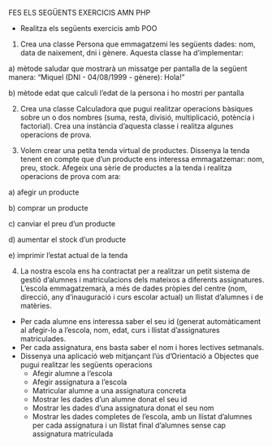 FES ELS SEGÜENTS EXERCICIS AMN PHP
- Realitza els següents exercicis amb POO

1. Crea una classe Persona que emmagatzemi les següents dades: nom, data de naixement, dni i gènere. Aquesta classe ha d’implementar: 

a) mètode saludar que mostrarà un missatge per pantalla de la següent manera: “Miquel (DNI - 04/08/1999 - gènere): Hola!”

b) mètode edat que calculi l’edat de la persona i ho mostri per pantalla

2. Crea una classe Calculadora que pugui realitzar operacions bàsiques sobre un o dos nombres (suma, resta, divisió, multiplicació, potència i factorial). Crea una instància d’aquesta classe i realitza algunes operacions de prova.

3. Volem crear una petita tenda virtual de productes. Dissenya la tenda tenent en compte que d’un producte ens interessa emmagatzemar: nom, preu, stock. Afegeix una sèrie de productes a la tenda i realitza operacions de prova com ara:

a) afegir un producte

b) comprar un producte

c) canviar el preu d’un producte

d) aumentar el stock d’un producte

e) imprimir l’estat actual de la tenda

4. La nostra escola ens ha contractat per a realitzar un petit sistema de gestió d’alumnes i matriculacions dels mateixos a diferents assignatures. L’escola emmagatzemarà, a més de dades pròpies del centre (nom, direcció, any d’inauguració i curs escolar actual) un llistat d’alumnes i de matèries.

- Per cada alumne ens interessa saber el seu id (generat automàticament al afegir-lo a l’escola, nom, edat, curs i llistat d’assignatures matriculades.
- Per cada assignatura, ens basta saber el nom i hores lectives setmanals.
- Dissenya una aplicació web mitjançant l’ús d’Orientació a Objectes que pugui realitzar les següents operacions
	- Afegir alumne a l’escola
	- Afegir assignatura a l’escola
	- Matricular alumne a una assignatura concreta
	- Mostrar les dades d’un alumne donat el seu id
	- Mostrar les dades d’una assignatura donat el seu nom
	- Mostrar les dades completes de l’escola, amb un llistat d’alumnes per cada assignatura i un llistat final d’alumnes sense cap assignatura matriculada